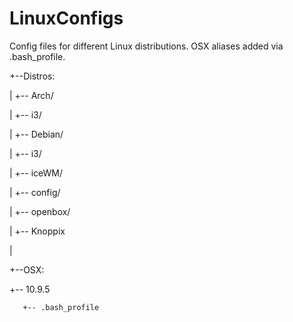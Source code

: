 # LinuxConfigs

Config files for different Linux distributions.
OSX aliases added via .bash_profile.

+--Distros:

|  +-- Arch/

|      +-- i3/

|  +-- Debian/

|      +-- i3/

|      +-- iceWM/

|      +-- config/

|          +-- openbox/

|  +-- Knoppix

|

+--OSX:

   +-- 10.9.5
   
       +-- .bash_profile
